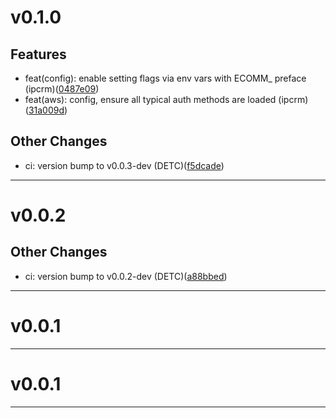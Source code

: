 # v0.1.0

## Features
* feat(config): enable setting flags via env vars with ECOMM_ preface (ipcrm)([0487e09](https://github.com/ipcrm/sko-hol-ssrf/commit/0487e09816b5f8143712bc1d7dd49bdf7afe3ab9))
* feat(aws): config, ensure all typical auth methods are loaded (ipcrm)([31a009d](https://github.com/ipcrm/sko-hol-ssrf/commit/31a009d80af6789749988aac005b485106deda7c))
## Other Changes
* ci: version bump to v0.0.3-dev (DETC)([f5dcade](https://github.com/ipcrm/sko-hol-ssrf/commit/f5dcade3bd4e10acaa4ad6b814b591d14d60a165))
---
# v0.0.2

## Other Changes
* ci: version bump to v0.0.2-dev (DETC)([a88bbed](https://github.com/ipcrm/sko-hol-ssrf/commit/a88bbedbe335533577040b5ae1dd33b5eb17df21))
---
# v0.0.1


---
# v0.0.1


---
